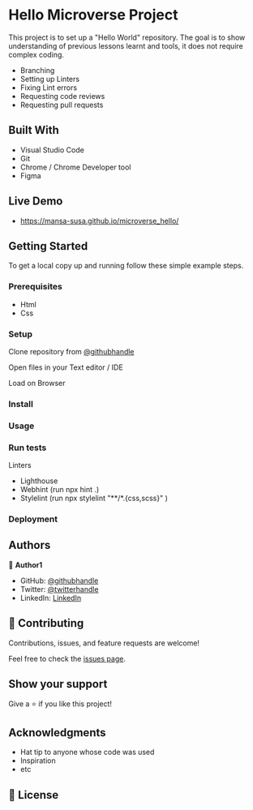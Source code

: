 # Hello Microverse Project
This project is to set up a "Hello World" repository. The goal is to show understanding of previous lessons learnt and tools, it does not require complex coding.
- Branching
- Setting up Linters
- Fixing Lint errors
- Requesting code reviews
- Requesting pull requests
## Built With
- Visual Studio Code
- Git
- Chrome / Chrome Developer tool
- Figma
## Live Demo
- https://mansa-susa.github.io/microverse_hello/
## Getting Started
To get a local copy up and running follow these simple example steps.

### Prerequisites
- Html
- Css
### Setup
Clone repository from [@githubhandle](https://github.com/mansa-susa)

Open files in your Text editor / IDE

Load on Browser

### Install

### Usage

### Run tests
Linters 
- Lighthouse
- Webhint (run npx hint .)
- Stylelint (run npx stylelint "**/*.{css,scss}" )

### Deployment


## Authors

👤 **Author1**

- GitHub: [@githubhandle](https://github.com/mansa-susa)
- Twitter: [@twitterhandle](https://twitter.com/mansa_susa)
- LinkedIn: [LinkedIn](https://linkedin.com/in/faruq-hammed-931862169/)

## 🤝 Contributing

Contributions, issues, and feature requests are welcome!

Feel free to check the [issues page](../../issues/).

## Show your support

Give a ⭐️ if you like this project!

## Acknowledgments

- Hat tip to anyone whose code was used
- Inspiration
- etc

## 📝 License
